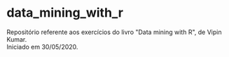 # data_mining_with_r
Repositório referente aos exercícios do livro "Data mining with R", de Vipin Kumar.<br/>
Iniciado em 30/05/2020.
